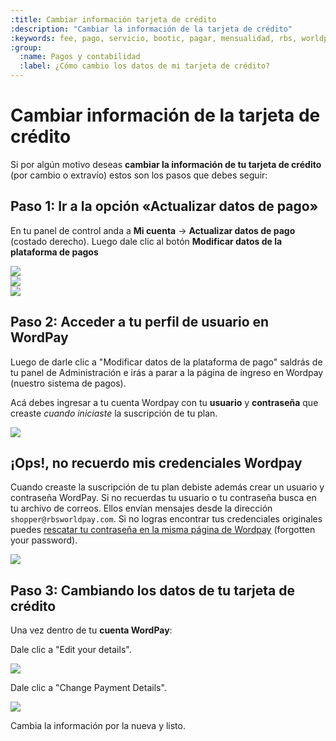 ```yaml
---
:title: Cambiar información tarjeta de crédito 
:description: "Cambiar la información de la tarjeta de crédito"
:keywords: fee, pago, servicio, bootic, pagar, mensualidad, rbs, worldpay, tarjeta, crédito, subscripción
:group:
  :name: Pagos y contabilidad
  :label: ¿Cómo cambio los datos de mi tarjeta de crédito?
---
```

# Cambiar información de la tarjeta de crédito


Si por algún motivo deseas **cambiar la información de tu tarjeta de crédito** (por cambio o extravío) estos son los pasos que debes seguir:

## Paso 1: Ir a la opción «Actualizar datos de pago»

En tu panel de control anda a **Mi cuenta** &rarr; **Actualizar datos de pago** (costado derecho). Luego dale clic al botón **Modificar datos de la plataforma de pagos**

<div class="captura">
    <div class="c-contenido"><img src="/img/admin/tc_cambiar_mi_cuenta.png"></div>
    <div class="c-pie">
        <strong></strong>
    </div>
</div>

<div class="captura">
    <div class="c-contenido"><img src="/img/admin/tc_cambiar_datos.png"></div>
    <div class="c-pie">
        <strong></strong>
    </div>
</div>

<div class="captura">
    <div class="c-contenido"><img src="/img/admin/tc_cambiar_modificar_datos.png"></div>
    <div class="c-pie">
        <strong></strong>
    </div>
</div>


## Paso 2: Acceder a tu perfil de usuario en WordPay

Luego de darle clic a "Modificar datos de la plataforma de pago" saldrás de tu panel de Administración e irás a parar a la página de ingreso en Wordpay (nuestro sistema de pagos).

Acá debes ingresar a tu cuenta Wordpay con tu **usuario** y **contraseña** que creaste _cuando iniciaste_ la suscripción de tu plan. 

<div class="captura">
    <div class="c-contenido"><img src="/img/admin/tc_cambiar_login_wp.png"></div>
    <div class="c-pie">
        <strong></strong>
    </div>
</div>

## ¡Ops!, no recuerdo mis credenciales Wordpay

Cuando creaste la suscripción de tu plan debiste además crear un usuario y contraseña WordPay. Si no recuerdas tu usuario o tu contraseña busca en tu archivo de correos. Ellos envían mensajes desde la dirección `shopper@rbsworldpay.com`. Si no logras encontrar tus credenciales originales puedes [rescatar tu contraseña en la misma página de Wordpay](http://www.worldpay.com/shopper/index.php?page=recurring&sub=login&c=WW) (forgotten your password).

<div class="captura">
    <div class="c-contenido"><img src="/img/admin/tc_cambiar_rescatar_pass.png"></div>
    <div class="c-pie">
        <strong></strong>
    </div>
</div>

## Paso 3: Cambiando los datos de tu tarjeta de crédito

Una vez dentro de tu **cuenta WordPay**:

Dale clic a "Edit your details".

<div class="captura">
    <div class="c-contenido"><img src="/img/admin/tc_cambiar_home_wp.png"></div>
    <div class="c-pie">
        <strong></strong>
    </div>
</div>

Dale clic a "Change Payment Details".

<div class="captura">
    <div class="c-contenido"><img src="/img/admin/tc_cambiar_detalles_tarjeta.png"></div>
    <div class="c-pie">
        <strong></strong>
    </div>
</div>

Cambia la información por la nueva y listo.
